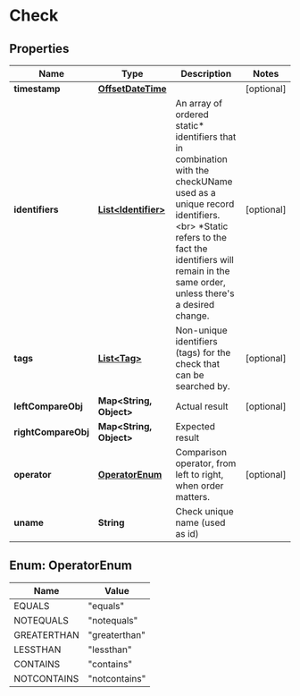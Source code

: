 

# Check

## Properties

Name | Type | Description | Notes
------------ | ------------- | ------------- | -------------
**timestamp** | [**OffsetDateTime**](OffsetDateTime.md) |  |  [optional]
**identifiers** | [**List&lt;Identifier&gt;**](Identifier.md) | An array of ordered static* identifiers that in combination with the checkUName used as a unique record identifiers. &lt;br&gt; *Static refers to the fact the identifiers will remain in the same order, unless there&#39;s a desired change. |  [optional]
**tags** | [**List&lt;Tag&gt;**](Tag.md) | Non-unique identifiers (tags) for the check that can be searched by. |  [optional]
**leftCompareObj** | **Map&lt;String, Object&gt;** | Actual result |  [optional]
**rightCompareObj** | **Map&lt;String, Object&gt;** | Expected result | 
**operator** | [**OperatorEnum**](#OperatorEnum) | Comparison operator, from left to right, when order matters. |  [optional]
**uname** | **String** | Check unique name (used as id) | 



## Enum: OperatorEnum

Name | Value
---- | -----
EQUALS | &quot;equals&quot;
NOTEQUALS | &quot;notequals&quot;
GREATERTHAN | &quot;greaterthan&quot;
LESSTHAN | &quot;lessthan&quot;
CONTAINS | &quot;contains&quot;
NOTCONTAINS | &quot;notcontains&quot;



